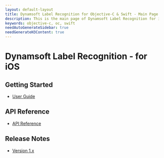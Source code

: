 ```yaml
---
layout: default-layout
title: Dynamsoft Label Recognition for Objective-C & Swift - Main Page
description: This is the main page of Dynamsoft Label Recognition for iOS SDK.
keywords: objective-c, oc, swift
needAutoGenerateSidebar: true
needGenerateH3Content: true
---
```


# Dynamsoft Label Recognition - for iOS

## Getting Started

- [User Guide](user-guide.md)

## API Reference

- [API Reference](api-reference/index.md)

## Release Notes

- [Version 1.x](release-notes/ios-1.md)